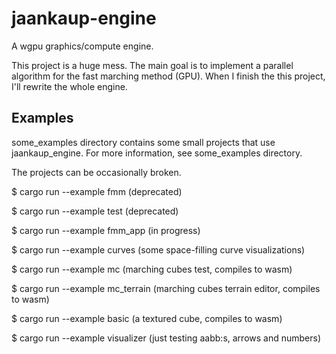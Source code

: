# jaankaup-engine
A wgpu graphics/compute engine.

This project is a huge mess. The main goal is to implement a parallel algorithm for the fast marching method (GPU).
When I finish the this project, I'll rewrite the whole engine.

## Examples

some_examples directory contains some small projects that use jaankaup_engine. For more information, see some_examples directory.

The projects can be occasionally broken.

$ cargo run --example fmm (deprecated)

$ cargo run --example test (deprecated)

$ cargo run --example fmm_app (in progress)

$ cargo run --example curves (some space-filling curve visualizations)

$ cargo run --example mc (marching cubes test, compiles to wasm)

$ cargo run --example mc_terrain (marching cubes terrain editor, compiles to wasm)

$ cargo run --example basic (a textured cube, compiles to wasm)

$ cargo run --example visualizer (just testing aabb:s, arrows and numbers)

